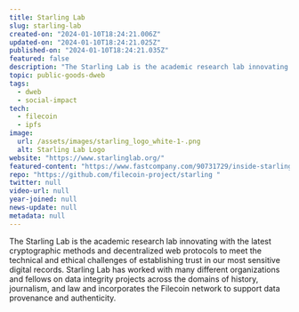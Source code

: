 ```yaml
---
title: Starling Lab
slug: starling-lab
created-on: "2024-01-10T18:24:21.006Z"
updated-on: "2024-01-10T18:24:21.025Z"
published-on: "2024-01-10T18:24:21.035Z"
featured: false
description: "The Starling Lab is the academic research lab innovating with the latest cryptographic methods and decentralized web protocols to meet the technical and ethical challenges of establishing trust in our most sensitive digital records."
topic: public-goods-dweb
tags:
  - dweb
  - social-impact
tech:
  - filecoin
  - ipfs
image:
  url: /assets/images/starling_logo_white-1-.png
  alt: Starling Lab Logo
website: "https://www.starlinglab.org/"
featured-content: "https://www.fastcompany.com/90731729/inside-starling-lab-a-moonshot-project-to-preserve-the-worlds-most-important-information"
repo: "https://github.com/filecoin-project/starling "
twitter: null
video-url: null
year-joined: null
news-update: null
metadata: null
---
```


The Starling Lab is the academic research lab innovating with the latest cryptographic methods and decentralized web protocols to meet the technical and ethical challenges of establishing trust in our most sensitive digital records. Starling Lab has worked with many different organizations and fellows on data integrity projects across the domains of history, journalism, and law and incorporates the Filecoin network to support data provenance and authenticity.
